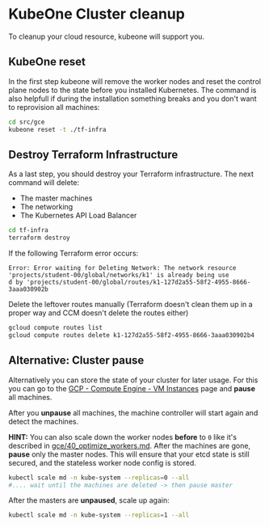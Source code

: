 # KubeOne Cluster cleanup
To cleanup your cloud resource, kubeone will support you.

## KubeOne reset

In the first step kubeone will remove the worker nodes and reset the control plane nodes to the state before you installed Kubernetes. The command is also helpfull if during the installation something breaks and you don't want to reprovision all machines:
```bash
cd src/gce
kubeone reset -t ./tf-infra
```
## Destroy Terraform Infrastructure
As a last step, you should destroy your Terraform infrastructure. The next command will delete:
- The master machines
- The networking
- The Kubernetes API Load Balancer

```bash
cd tf-infra
terraform destroy
```

If the following Terraform error occurs:
```
Error: Error waiting for Deleting Network: The network resource 'projects/student-00/global/networks/k1' is already being use
d by 'projects/student-00/global/routes/k1-127d2a55-58f2-4955-8666-3aaa030902b

```
Delete the leftover routes manually (Terraform doesn't clean them up in a proper way and CCM doesn't delete the routes either)
```bash
gcloud compute routes list
gcloud compute routes delete k1-127d2a55-58f2-4955-8666-3aaa030902b4
```

## Alternative: Cluster pause
Alternatively you can store the state of your cluster for later usage. For this you can go to the [GCP - Compute Engine - VM Instances](https://console.cloud.google.com/compute/instances) page and **pause** all machines. 

After you **unpause** all machines, the machine controller will start again and detect the machines.

**HINT:** You can also scale down the worker nodes **before** to `0` like it's described in [gce/40_optimize_workers.md](./gce/40_optimize_workers.md). After the machines are gone, **pause** only the master nodes. This will ensure that your etcd state is still secured, and the stateless worker node config is stored.
```bash
kubectl scale md -n kube-system --replicas=0 --all
#.... wait until the machines are deleted -> then pause master
``` 
After the masters are **unpaused**, scale up again:
```bash
kubectl scale md -n kube-system --replicas=1 --all
  ```
